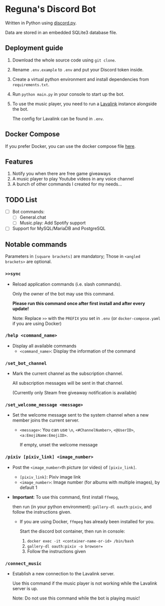 # Reguna's Discord Bot

Written in Python using [discord.py](https://github.com/Rapptz/discord.py).

Data are stored in an embedded SQLite3 database file.

## Deployment guide

1. Download the whole source code using `git clone`.

2. Rename `.env.example` to `.env` and put your Discord token inside.

3. Create a virtual python environment and install dependencies from `requirements.txt`.

4. Run `python main.py` in your console to start up the bot.

5. To use the music player, you need to run a [Lavalink](https://github.com/freyacodes/Lavalink) instance alongside the bot.

   The config for Lavalink can be found in `.env`.

## Docker Compose

If you prefer Docker, you can use the docker compose file [here](docker-compose.yaml).

## Features

1. Notify you when there are free game giveaways
2. A music player to play Youtube videos in any voice channel
3. A bunch of other commands I created for my needs...

## TODO List

- [ ] Bot commands:
  - [ ] General.chat
  - [ ] Music.play: Add Spotify support
- [ ] Support for MySQL/MariaDB and PostgreSQL

## Notable commands

Parameters in `[square brackets]` are mandatory; Those in `<angled brackets>` are optional.

### `>>sync`

- Reload application commands (i.e. slash commands).

  Only the owner of the bot may use this command.

  **Please run this command once after first install and after every update!**

  Note: Replace `>>` with the `PREFIX` you set in `.env` (or `docker-compose.yaml` if you are using Docker)

### `/help <command_name>`

- Display all available commands
  - `<command_name>`: Display the information of the command

### `/set_bot_channel`

- Mark the current channel as the subscription channel.

  All subscription messages will be sent in that channel.

  (Currently only Steam free giveaway notification is available)

### `/set_welcome_message <message>`

- Set the welcome message sent to the system channel when a new member joins the current server.

  - `<message>`: You can use `\n`, `<#ChannelNumber>`, `<@UserID>`, `<a:EmojiName:EmojiID>`.

    If empty, unset the welcome message

### `/pixiv [pixiv_link] <image_number>`

- Post the `<image_number>`th picture (or video) of `[pixiv_link]`.
  - `[pixiv_link]`: Pixiv image link
  - `<image_number>`: Image number (for albums with multiple images), by default 1
- **Important**: To use this command, first install `ffmepg`,

  then run (in your python environment): `gallery-dl oauth:pixiv`, and follow the instructions given.

  - If you are using Docker, `ffmpeg` has already been installed for you.

    Start the discord bot container, then run in console:

    1. `docker exec -it <container-name-or-id> /bin/bash`
    2. `gallery-dl oauth:pixiv -o browser=`
    3. Follow the instructions given

### `/connect_music`

- Establish a new connection to the Lavalink server.

  Use this command if the music player is not working while the Lavalink server is up.

  Note: Do not use this command while the bot is playing music!
